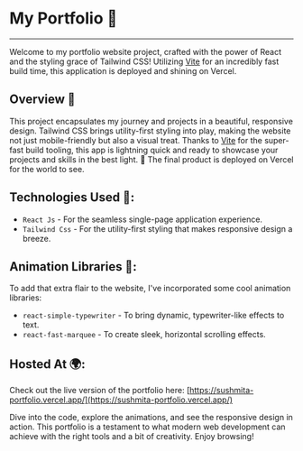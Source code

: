 # My Portfolio 🚀

---

Welcome to my portfolio website project, crafted with the power of React and the styling grace of Tailwind CSS! Utilizing [Vite](https://vitejs.dev/guide/) for an incredibly fast build time, this application is deployed and shining on Vercel.

## Overview 🌟

This project encapsulates my journey and projects in a beautiful, responsive design. Tailwind CSS brings utility-first styling into play, making the website not just mobile-friendly but also a visual treat.
Thanks to [Vite](https://vitejs.dev/guide/) for the super-fast build tooling, this app is lightning quick and ready to showcase your projects and skills in the best light. 🚀 The final product is deployed on Vercel for the world to see.

## Technologies Used 🎯:

- `React Js` - For the seamless single-page application experience.
- `Tailwind Css` - For the utility-first styling that makes responsive design a breeze.

## Animation Libraries 🎨:

To add that extra flair to the website, I've incorporated some cool animation libraries:

- `react-simple-typewriter` - To bring dynamic, typewriter-like effects to text.
- `react-fast-marquee` - To create sleek, horizontal scrolling effects.

## Hosted At 🌍:

Check out the live version of the portfolio here: [https://sushmita-portfolio.vercel.app/](https://sushmita-portfolio.vercel.app/)

Dive into the code, explore the animations, and see the responsive design in action. This portfolio is a testament to what modern web development can achieve with the right tools and a bit of creativity. Enjoy browsing!




